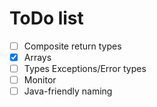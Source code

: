 # ToDo list

* [ ] Composite return types
* [X] Arrays
* [ ] Types Exceptions/Error types
* [ ] Monitor
* [ ] Java-friendly naming
